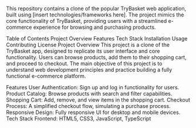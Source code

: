This repository contains a clone of the popular TryBasket web application, built using [insert technologies/frameworks here]. The project mimics the core functionality of TryBasket, providing users with a streamlined e-commerce experience for browsing and purchasing products.

Table of Contents
Project Overview
Features
Tech Stack
Installation
Usage
Contributing
License
Project Overview
This project is a clone of the TryBasket app, designed to replicate its user interface and core functionality. Users can browse products, add them to their shopping cart, and proceed to checkout. The main objective of this project is to understand web development principles and practice building a fully functional e-commerce platform.

Features
User Authentication: Sign up and log in functionality for users.
Product Catalog: Browse products with search and filter capabilities.
Shopping Cart: Add, remove, and view items in the shopping cart.
Checkout Process: A simplified checkout flow, simulating a purchase process.
Responsive Design: Fully responsive UI for desktop and mobile devices.
Tech Stack
Frontend:
HTML5, CSS3, JavaScript, TypeScript

